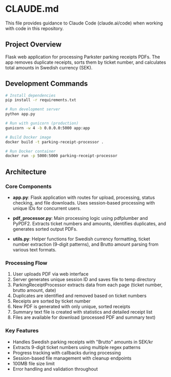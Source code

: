 # CLAUDE.md

This file provides guidance to Claude Code (claude.ai/code) when working with code in this repository.

## Project Overview

Flask web application for processing Parkster parking receipts PDFs. The app removes duplicate receipts, sorts them by ticket number, and calculates total amounts in Swedish currency (SEK).

## Development Commands

```bash
# Install dependencies
pip install -r requirements.txt

# Run development server
python app.py

# Run with gunicorn (production)
gunicorn -w 4 -b 0.0.0.0:5000 app:app

# Build Docker image
docker build -t parking-receipt-processor .

# Run Docker container
docker run -p 5000:5000 parking-receipt-processor
```

## Architecture

### Core Components

- **app.py**: Flask application with routes for upload, processing, status checking, and file downloads. Uses session-based processing with unique IDs for concurrent users.

- **pdf_processor.py**: Main processing logic using pdfplumber and PyPDF2. Extracts ticket numbers and amounts, identifies duplicates, and generates sorted output PDFs.

- **utils.py**: Helper functions for Swedish currency formatting, ticket number extraction (9-digit patterns), and Brutto amount parsing from various text formats.

### Processing Flow

1. User uploads PDF via web interface
2. Server generates unique session ID and saves file to temp directory
3. ParkingReceiptProcessor extracts data from each page (ticket number, brutto amount, date)
4. Duplicates are identified and removed based on ticket numbers
5. Receipts are sorted by ticket number
6. New PDF is generated with only unique, sorted receipts
7. Summary text file is created with statistics and detailed receipt list
8. Files are available for download (processed PDF and summary text)

### Key Features

- Handles Swedish parking receipts with "Brutto" amounts in SEK/kr
- Extracts 9-digit ticket numbers using multiple regex patterns
- Progress tracking with callbacks during processing
- Session-based file management with cleanup endpoints
- 100MB file size limit
- Error handling and validation throughout